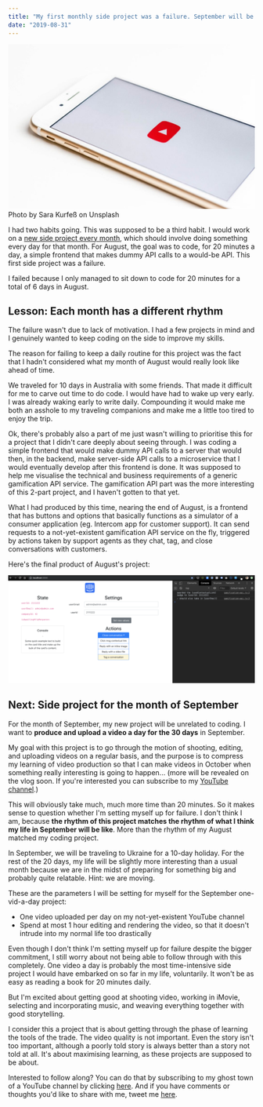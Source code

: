 ```yaml
---
title: "My first monthly side project was a failure. September will be better"
date: "2019-08-31"
---
```


![nick ang youtube](images/sara-kurfess-O1mej4P-Rws-unsplash-1024x683.jpg) Photo by Sara Kurfeß on Unsplash

I had two habits going. This was supposed to be a third habit. I would work on a [new side project every month](https://www.nickang.com/one-project-every-month/), which should involve doing something every day for that month. For August, the goal was to code, for 20 minutes a day, a simple frontend that makes dummy API calls to a would-be API. This first side project was a failure.

I failed because I only managed to sit down to code for 20 minutes for a total of 6 days in August.

## Lesson: Each month has a different rhythm

The failure wasn't due to lack of motivation. I had a few projects in mind and I genuinely wanted to keep coding on the side to improve my skills.

The reason for failing to keep a daily routine for this project was the fact that I hadn't considered what my month of August would really look like ahead of time.

We traveled for 10 days in Australia with some friends. That made it difficult for me to carve out time to do code. I would have had to wake up very early. I was already waking early to write daily. Compounding it would make me both an asshole to my traveling companions and make me a little too tired to enjoy the trip.

Ok, there's probably also a part of me just wasn't willing to prioritise this for a project that I didn't care deeply about seeing through. I was coding a simple frontend that would make dummy API calls to a server that would then, in the backend, make server-side API calls to a microservice that I would eventually develop after this frontend is done. It was supposed to help me visualise the technical and business requirements of a generic gamification API service. The gamification API part was the more interesting of this 2-part project, and I haven't gotten to that yet.

What I had produced by this time, nearing the end of August, is a frontend that has buttons and options that basically functions as a simulator of a consumer application (eg. Intercom app for customer support). It can send requests to a not-yet-existent gamification API service on the fly, triggered by actions taken by support agents as they chat, tag, and close conversations with customers.

Here's the final product of August's project:

![intercom simulator nick ang](images/intercom-simulator-nick-ang--1024x446.png)

## Next: Side project for the month of September

For the month of September, my new project will be unrelated to coding. I want to **produce and upload a video a day for the 30 days** in September.

My goal with this project is to go through the motion of shooting, editing, and uploading videos on a regular basis, and the purpose is to compress my learning of video production so that I can make videos in October when something really interesting is going to happen... (more will be revealed on the vlog soon. If you're interested you can subscribe to my [YouTube channel](https://www.youtube.com/channel/UCfGK7NLYK22y1ahCh6w9baw).)

This will obviously take much, much more time than 20 minutes. So it makes sense to question whether I'm setting myself up for failure. I don't think I am, because **the rhythm of this project matches the rhythm of what I think my life in September will be like**. More than the rhythm of my August matched my coding project.

In September, we will be traveling to Ukraine for a 10-day holiday. For the rest of the 20 days, my life will be slightly more interesting than a usual month because we are in the midst of preparing for something big and probably quite relatable. Hint: we are moving.

These are the parameters I will be setting for myself for the September one-vid-a-day project:

- One video uploaded per day on my not-yet-existent YouTube channel
- Spend at most 1 hour editing and rendering the video, so that it doesn't intrude into my normal life too drastically

Even though I don't think I'm setting myself up for failure despite the bigger commitment, I still worry about not being able to follow through with this completely. One video a day is probably the most time-intensive side project I would have embarked on so far in my life, voluntarily. It won't be as easy as reading a book for 20 minutes daily.

But I'm excited about getting good at shooting video, working in iMovie, selecting and incorporating music, and weaving everything together with good storytelling.

I consider this a project that is about getting through the phase of learning the tools of the trade. The video quality is not important. Even the story isn't too important, although a poorly told story is always better than a story not told at all. It's about maximising learning, as these projects are supposed to be about.

Interested to follow along? You can do that by subscribing to my ghost town of a YouTube channel by clicking [here](https://www.youtube.com/channel/UCfGK7NLYK22y1ahCh6w9baw). And if you have comments or thoughts you'd like to share with me, tweet me [here](https://twitter.com/nickang).
